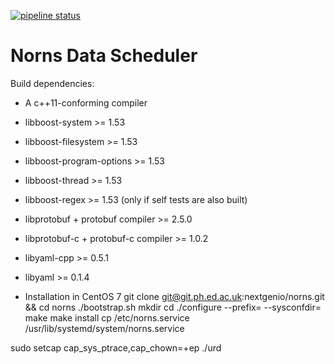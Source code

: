 [![pipeline status](https://storage.bsc.es/gitlab/hpc/norns/badges/master/pipeline.svg)](https://storage.bsc.es/gitlab/hpc/norns/commits/master)


Norns Data Scheduler
====================

Build dependencies:

- A c++11-conforming compiler
- libboost-system >= 1.53
- libboost-filesystem >= 1.53
- libboost-program-options >= 1.53
- libboost-thread >= 1.53
- libboost-regex >= 1.53 (only if self tests are also built)
- libprotobuf + protobuf compiler >= 2.5.0
- libprotobuf-c + protobuf-c compiler >= 1.0.2
- libyaml-cpp >= 0.5.1
- libyaml >= 0.1.4


- Installation in CentOS 7
git clone git@git.ph.ed.ac.uk:nextgenio/norns.git && cd norns
./bootstrap.sh
mkdir <build-dir>
cd <build-dir>
./configure --prefix=<install-dir> --sysconfdir=<config-dir>
make
make install
cp <build-dir>/etc/norns.service /usr/lib/systemd/system/norns.service

sudo setcap cap_sys_ptrace,cap_chown=+ep ./urd
